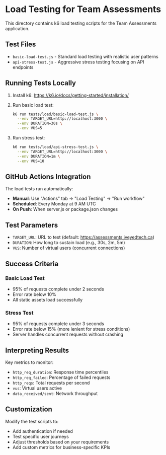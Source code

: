 # Load Testing for Team Assessments

This directory contains k6 load testing scripts for the Team Assessments application.

## Test Files

- `basic-load-test.js` - Standard load testing with realistic user patterns
- `api-stress-test.js` - Aggressive stress testing focusing on API endpoints

## Running Tests Locally

1. Install k6: https://k6.io/docs/getting-started/installation/

2. Run basic load test:
   ```bash
   k6 run tests/load/basic-load-test.js \
     --env TARGET_URL=http://localhost:3000 \
     --env DURATION=30s \
     --env VUS=5
   ```

3. Run stress test:
   ```bash
   k6 run tests/load/api-stress-test.js \
     --env TARGET_URL=http://localhost:3000 \
     --env DURATION=1m \
     --env VUS=10
   ```

## GitHub Actions Integration

The load tests run automatically:
- **Manual**: Use "Actions" tab → "Load Testing" → "Run workflow"
- **Scheduled**: Every Monday at 9 AM UTC
- **On Push**: When server.js or package.json changes

## Test Parameters

- `TARGET_URL`: URL to test (default: https://assessments.iveyedtech.ca)
- `DURATION`: How long to sustain load (e.g., 30s, 2m, 5m)
- `VUS`: Number of virtual users (concurrent connections)

## Success Criteria

### Basic Load Test
- 95% of requests complete under 2 seconds
- Error rate below 10%
- All static assets load successfully

### Stress Test
- 95% of requests complete under 3 seconds
- Error rate below 15% (more lenient for stress conditions)
- Server handles concurrent requests without crashing

## Interpreting Results

Key metrics to monitor:
- `http_req_duration`: Response time percentiles
- `http_req_failed`: Percentage of failed requests
- `http_reqs`: Total requests per second
- `vus`: Virtual users active
- `data_received/sent`: Network throughput

## Customization

Modify the test scripts to:
- Add authentication if needed
- Test specific user journeys
- Adjust thresholds based on your requirements
- Add custom metrics for business-specific KPIs